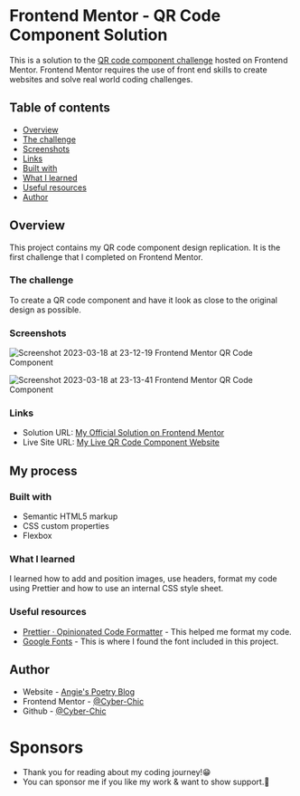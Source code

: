 # Frontend Mentor - QR Code Component Solution

This is a solution to the [QR code component challenge](https://www.frontendmentor.io/challenges/qr-code-component-iux_sIO_H) hosted on Frontend Mentor.
Frontend Mentor requires the use of front end skills to create websites and solve real world coding challenges.

## Table of contents

-   [Overview](#overview)
  - [The challenge](#the-challenge)
  - [Screenshots](#screenshots)
  - [Links](#links)
  - [Built with](#built-with)
  - [What I learned](#what-i-learned)
  - [Useful resources](#useful-resources)
  - [Author](#author)


## Overview
This project contains my QR code component design replication.  It is the first challenge that I completed on Frontend Mentor.

### The challenge

To create a QR code component and have it look as close to the original design as possible.

### Screenshots

![Screenshot 2023-03-18 at 23-12-19 Frontend Mentor QR Code Component](https://user-images.githubusercontent.com/99448276/226151641-0ac269c7-bd48-4e7c-949b-578ecb496af5.png)

![Screenshot 2023-03-18 at 23-13-41 Frontend Mentor QR Code Component](https://user-images.githubusercontent.com/99448276/226151680-66a5e618-6593-43b2-8537-38b2f4aa584c.png)

### Links

- Solution URL: [My Official Solution on Frontend Mentor](https://www.frontendmentor.io/solutions/qr-code-using-css-and-html5-vkQlD6HJmI)
- Live Site URL: [My Live QR Code Component Website](https://cyber-chic.github.io/frontendmentor_qrcode/)

## My process

### Built with

- Semantic HTML5 markup
- CSS custom properties
- Flexbox

### What I learned

I learned how to add and position images, use headers, format my code using Prettier and how to use an internal CSS style sheet.

### Useful resources

- [Prettier · Opinionated Code Formatter](https://prettier.io/) - This helped me format my code.
- [Google Fonts](https://fonts.google.com/) - This is where I found the font included in this project.

## Author

- Website - [Angie's Poetry Blog](https://angies.poetry.blog/)
- Frontend Mentor - [@Cyber-Chic](https://www.frontendmentor.io/profile/Cyber-Chic)
- Github - [@Cyber-Chic](https://github.com/Cyber-Chic)

# Sponsors
- Thank you for reading about my coding journey!😁
- You can sponsor me if you like my work & want to show support.💖
